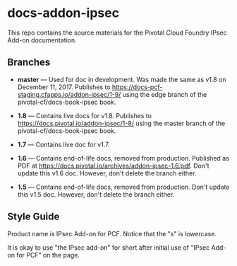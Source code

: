 # docs-addon-ipsec

This repo contains the source materials for the Pivotal Cloud Foundry IPsec Add-on documentation.

## Branches 

* **master** — Used for doc in development. Was made the same as v1.8 on December 11, 2017.
               Publishes to https://docs-pcf-staging.cfapps.io/addon-ipsec/1-9/ using the 
               edge branch of the pivotal-cf/docs-book-ipsec book.
               
* **1.8** — Contains live docs for v1.8. Publishes to https://docs.pivotal.io/addon-ipsec/1-8/ using the 
               master branch of the pivotal-cf/docs-book-ipsec book.

* **1.7** — Contains live doc for v1.7.

* **1.6** — Contains end-of-life docs, removed from production. Published as PDF at https://docs.pivotal.io/archives/addon-ipsec-1.6.pdf.
            Don't update this v1.6 doc.
            However, don't delete the branch either.

* **1.5** — Contains end-of-life docs, removed from production.
            Don't update this v1.5 doc. 
            However, don't delete the branch either.

## Style Guide

Product name is IPsec Add-on for PCF. Notice that the "s" is lowercase.

It is okay to use "the IPsec add-on" for short after initial use of "IPsec Add-on for PCF" on the page.
